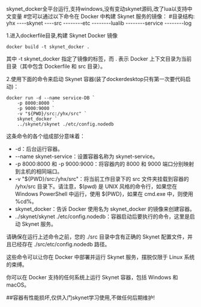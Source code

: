 skynet_docker全平台运行,支持windows,没有变动skynet源码,改了lua以支持中文变量
#您可以通过以下命令在 Docker 中构建 Skynet 服务的镜像：
#目录结构:
yhx
----skynet
----src
--------etc
--------lualib
--------service
--------log
        
1.进入dockerfile目录,构建 Skynet Docker 镜像

    docker build -t skynet_docker .

其中 -t skynet_docker 指定了镜像的标签，而 . 表示 Docker 上下文目录为当前目录（其中包含 Dockerfile 和 src 目录）。

2.使用下面的命令来启动 Skynet 容器(装了dockerdesktop只有第一次要代码启动)：

    docker run -d --name service-DB `
        -p 8000:8000 `
        -p 9000:9000 `
        -v "${PWD}/src:/yhx/src" `
        skynet_docker `
        ../skynet/skynet ./etc/config.nodedb

这条命令的各个组成部分意味着：
- -d：后台运行容器。
- --name skynet-service：设置容器名称为 skynet-service。
- -p 8000:8000 和 -p 9000:9000：将容器内的 8000 和 9000 端口分别映射到主机的相同端口。
- -v "${PWD}/src:/yhx/src"：将当前工作目录下的 src 文件夹挂载到容器的 /yhx/src 目录下。请注意，$(pwd) 是 UNIX 风格的命令行，如果您在 Windows PowerShell 中运行，使用 ${PWD}，如果在 cmd.exe 中，则使用 %cd%。
- skynet_docker：告诉 Docker 使用名为 skynet_docker 的镜像来创建容器。
- ../skynet/skynet ./etc/config.nodedb：容器启动后要执行的命令，这里是启动 Skynet 服务。

请确保在运行上述命令之前，您的 ./src 目录中含有正确的 Skynet 配置文件，并且已经存在 ./src/etc/config.nodedb 路径。

这些命令可以让你在 Docker 中部署并运行 Skynet 服务，摆脱仅限于 Linux 系统的束缚。

你可以在 Docker 支持的任何系统上运行 Skynet 容器，包括 Windows 和 macOS。

##容器有性能损坏,仅供入门skynet学习使用,不做任何后期维护!
